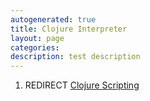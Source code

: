 ```yaml
---
autogenerated: true
title: Clojure Interpreter
layout: page
categories: 
description: test description
---
```


1.  REDIRECT [Clojure Scripting](Clojure_Scripting)
